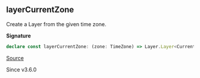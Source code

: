 ## layerCurrentZone

Create a Layer from the given time zone.

**Signature**

```ts
declare const layerCurrentZone: (zone: TimeZone) => Layer.Layer<CurrentTimeZone>
```

[Source](https://github.com/Effect-TS/effect/tree/main/packages/effect/src/DateTime.ts#L1557)

Since v3.6.0